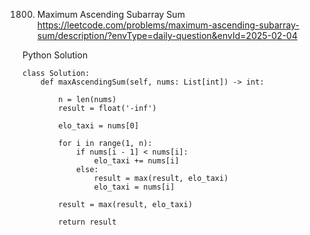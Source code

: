 1800. Maximum Ascending Subarray Sum
https://leetcode.com/problems/maximum-ascending-subarray-sum/description/?envType=daily-question&envId=2025-02-04

Python Solution
```
class Solution:
    def maxAscendingSum(self, nums: List[int]) -> int:
        
        n = len(nums)
        result = float('-inf')

        elo_taxi = nums[0]

        for i in range(1, n):
            if nums[i - 1] < nums[i]:
                elo_taxi += nums[i]
            else:
                result = max(result, elo_taxi)
                elo_taxi = nums[i]
        
        result = max(result, elo_taxi)

        return result
            
```
